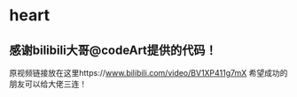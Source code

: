 # heart

## 感谢bilibili大哥@codeArt提供的代码！

原视频链接放在这里https://www.bilibili.com/video/BV1XP411g7mX
希望成功的朋友可以给大佬三连！
